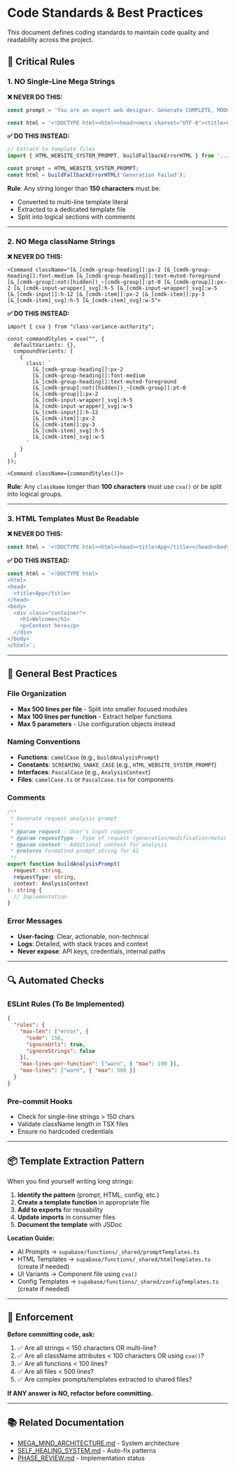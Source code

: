 # Code Standards & Best Practices

This document defines coding standards to maintain code quality and readability across the project.

## 🚫 Critical Rules

### 1. **NO Single-Line Mega Strings**

**❌ NEVER DO THIS:**
```typescript
const prompt = 'You are an expert web designer. Generate COMPLETE, MODULAR websites with SEPARATE HTML, CSS, and JS files. Output ONLY valid, compact JSON. ALWAYS split into 3 files: index.html (structure only), styles.css (all styles), script.js (all JavaScript). Use CDN links for libraries. Keep code efficient and well-organized. SECURITY: Never display credentials with alert(). Use proper UI. AUTH: Use Supabase Auth (supabase.auth.signUp/signInWithPassword) with profiles table (id, username, full_name, avatar_url, bio). Handle errors gracefully.';

const html = '<!DOCTYPE html><html><head><meta charset="UTF-8"><title>Generation Error</title><style>body{font-family:Arial,sans-serif;padding:40px;text-align:center;background:#f5f5f5;}h1{color:#e74c3c;}</style></head><body><h1>Generation Failed</h1><p>The AI response had formatting issues. Please try again with a simpler request or rephrase your request.</p><button onclick="location.reload()">Try Again</button></body></html>';
```

**✅ DO THIS INSTEAD:**
```typescript
// Extract to template files
import { HTML_WEBSITE_SYSTEM_PROMPT, buildFallbackErrorHTML } from '../_shared/promptTemplates.ts';

const prompt = HTML_WEBSITE_SYSTEM_PROMPT;
const html = buildFallbackErrorHTML('Generation Failed');
```

**Rule**: Any string longer than **150 characters** must be:
- Converted to multi-line template literal
- Extracted to a dedicated template file
- Split into logical sections with comments

---

### 2. **NO Mega className Strings**

**❌ NEVER DO THIS:**
```tsx
<Command className="[&_[cmdk-group-heading]]:px-2 [&_[cmdk-group-heading]]:font-medium [&_[cmdk-group-heading]]:text-muted-foreground [&_[cmdk-group]:not([hidden])_~[cmdk-group]]:pt-0 [&_[cmdk-group]]:px-2 [&_[cmdk-input-wrapper]_svg]:h-5 [&_[cmdk-input-wrapper]_svg]:w-5 [&_[cmdk-input]]:h-12 [&_[cmdk-item]]:px-2 [&_[cmdk-item]]:py-3 [&_[cmdk-item]_svg]:h-5 [&_[cmdk-item]_svg]:w-5">
```

**✅ DO THIS INSTEAD:**
```tsx
import { cva } from "class-variance-authority";

const commandStyles = cva("", {
  defaultVariants: {},
  compoundVariants: [
    {
      class: `
        [&_[cmdk-group-heading]]:px-2
        [&_[cmdk-group-heading]]:font-medium
        [&_[cmdk-group-heading]]:text-muted-foreground
        [&_[cmdk-group]:not([hidden])_~[cmdk-group]]:pt-0
        [&_[cmdk-group]]:px-2
        [&_[cmdk-input-wrapper]_svg]:h-5
        [&_[cmdk-input-wrapper]_svg]:w-5
        [&_[cmdk-input]]:h-12
        [&_[cmdk-item]]:px-2
        [&_[cmdk-item]]:py-3
        [&_[cmdk-item]_svg]:h-5
        [&_[cmdk-item]_svg]:w-5
      `
    }
  ]
});

<Command className={commandStyles()}>
```

**Rule**: Any `className` longer than **100 characters** must use `cva()` or be split into logical groups.

---

### 3. **HTML Templates Must Be Readable**

**❌ NEVER DO THIS:**
```typescript
const html = '<!DOCTYPE html><html><head><title>App</title></head><body><div class="container"><h1>Welcome</h1><p>Content here</p></div></body></html>';
```

**✅ DO THIS INSTEAD:**
```typescript
const html = `<!DOCTYPE html>
<html>
<head>
  <title>App</title>
</head>
<body>
  <div class="container">
    <h1>Welcome</h1>
    <p>Content here</p>
  </div>
</body>
</html>`;
```

---

## 📝 General Best Practices

### File Organization
- **Max 500 lines per file** - Split into smaller focused modules
- **Max 100 lines per function** - Extract helper functions
- **Max 5 parameters** - Use configuration objects instead

### Naming Conventions
- **Functions**: `camelCase` (e.g., `buildAnalysisPrompt`)
- **Constants**: `SCREAMING_SNAKE_CASE` (e.g., `HTML_WEBSITE_SYSTEM_PROMPT`)
- **Interfaces**: `PascalCase` (e.g., `AnalysisContext`)
- **Files**: `camelCase.ts` or `PascalCase.tsx` for components

### Comments
```typescript
/**
 * Generate request analysis prompt
 * 
 * @param request - User's input request
 * @param requestType - Type of request (generation/modification/meta)
 * @param context - Additional context for analysis
 * @returns Formatted prompt string for AI
 */
export function buildAnalysisPrompt(
  request: string, 
  requestType: string, 
  context: AnalysisContext
): string {
  // Implementation
}
```

### Error Messages
- **User-facing**: Clear, actionable, non-technical
- **Logs**: Detailed, with stack traces and context
- **Never expose**: API keys, credentials, internal paths

---

## 🔍 Automated Checks

### ESLint Rules (To Be Implemented)
```json
{
  "rules": {
    "max-len": ["error", { 
      "code": 150, 
      "ignoreUrls": true,
      "ignoreStrings": false 
    }],
    "max-lines-per-function": ["warn", { "max": 100 }],
    "max-lines": ["warn", { "max": 500 }]
  }
}
```

### Pre-commit Hooks
- Check for single-line strings > 150 chars
- Validate className length in TSX files
- Ensure no hardcoded credentials

---

## 📦 Template Extraction Pattern

When you find yourself writing long strings:

1. **Identify the pattern** (prompt, HTML, config, etc.)
2. **Create a template function** in appropriate file
3. **Add to exports** for reusability
4. **Update imports** in consumer files
5. **Document the template** with JSDoc

**Location Guide:**
- AI Prompts → `supabase/functions/_shared/promptTemplates.ts`
- HTML Templates → `supabase/functions/_shared/htmlTemplates.ts` (create if needed)
- UI Variants → Component file using `cva()`
- Config Templates → `supabase/functions/_shared/configTemplates.ts` (create if needed)

---

## 🎯 Enforcement

**Before committing code, ask:**
1. ✅ Are all strings < 150 characters OR multi-line?
2. ✅ Are all className attributes < 100 characters OR using `cva()`?
3. ✅ Are all functions < 100 lines?
4. ✅ Are all files < 500 lines?
5. ✅ Are complex prompts/templates extracted to shared files?

**If ANY answer is NO, refactor before committing.**

---

## 📚 Related Documentation
- [MEGA_MIND_ARCHITECTURE.md](./MEGA_MIND_ARCHITECTURE.md) - System architecture
- [SELF_HEALING_SYSTEM.md](./SELF_HEALING_SYSTEM.md) - Auto-fix patterns
- [PHASE_REVIEW.md](./PHASE_REVIEW.md) - Implementation status
